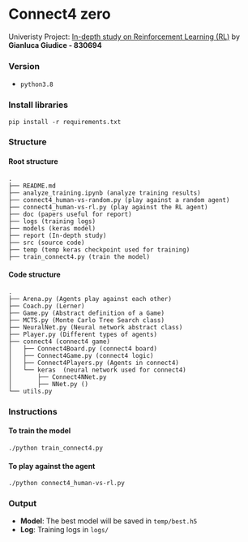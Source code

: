 # Connect4 zero


Univeristy Project: [In-depth study on Reinforcement Learning (RL)](https://github.com/gianlucagiudice/alpha-zero-general/blob/master/In%20Depth%20Study%20-%20Reinforcement%20Learning.pdf) by **Gianluca Giudice - 830694**



### Version
- `python3.8`

### Install libraries
```
pip install -r requirements.txt
```
### Structure

#### Root structure
```
.
├── README.md
├── analyze_training.ipynb (analyze training results)
├── connect4_human-vs-random.py (play against a random agent)
├── connect4_human-vs-rl.py (play against the RL agent)
├── doc (papers useful for report)
├── logs (training logs)
├── models (keras model)
├── report (In-depth study)
├── src (source code)
├── temp (temp keras checkpoint used for training)
├── train_connect4.py (train the model)
```
#### Code structure
```
.
├── Arena.py (Agents play against each other)
├── Coach.py (Lerner)
├── Game.py (Abstract definition of a Game)
├── MCTS.py (Monte Carlo Tree Search class)
├── NeuralNet.py (Neural network abstract class)
├── Player.py (Different types of agents)
├── connect4 (connect4 game)
│   ├── Connect4Board.py (connect4 board)
│   ├── Connect4Game.py (connect4 logic)
│   ├── Connect4Players.py (Agents in connect4)
│   └── keras  (neural network used for connect4)
│       ├── Connect4NNet.py
│       ├── NNet.py ()
└── utils.py
```
### Instructions
#### To train the model
```
./python train_connect4.py
```

#### To play against the agent
```
./python connect4_human-vs-rl.py
```
### Output
- **Model**: The best model will be saved in `temp/best.h5`
- **Log**: Training logs in `logs/`
